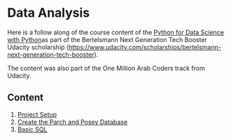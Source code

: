 # Data Analysis

Here is a follow along of the course content of the 
[Python for Data Science with Python](https://www.udacity.com/course/programming-for-data-science-nanodegree--nd104)as part of the Bertelsmann Next Generation Tech Booster Udacity scholarship
(<https://www.udacity.com/scholarships/bertelsmann-next-generation-tech-booster>).

The content was also part of the One Million Arab Coders track from Udacity.

## Content

1. [Project Setup](./docs/1-Project_Setup.md)
2. [Create the Parch and Posey Database](./docs/2-Create_DB.md)
3. [Basic SQL](./docs/3-Basic_SQL.md)